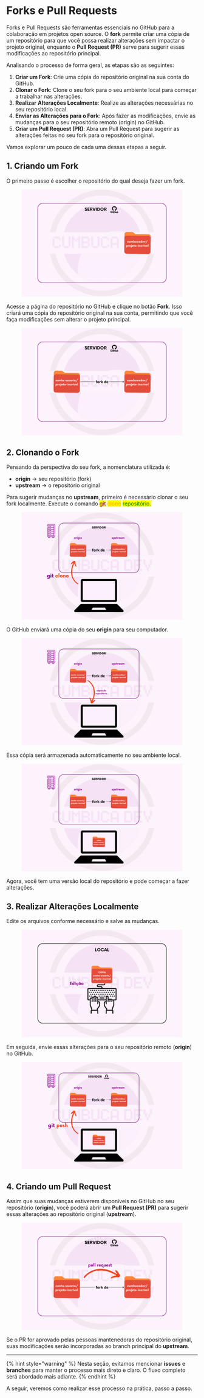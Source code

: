 # Forks e Pull Requests

Forks e Pull Requests são ferramentas essenciais no GitHub para a colaboração em projetos open source. O **fork** permite criar uma cópia de um repositório para que você possa realizar alterações sem impactar o projeto original, enquanto o **Pull Request (PR)** serve para sugerir essas modificações ao repositório principal.

Analisando o processo de forma geral, as etapas são as seguintes:

1. **Criar um Fork**: Crie uma cópia do repositório original na sua conta do GitHub.
2. **Clonar o Fork**: Clone o seu fork para o seu ambiente local para começar a trabalhar nas alterações.
3. **Realizar** **Alterações Localmente**: Realize as alterações necessárias no seu repositório local.
4. **Enviar as Alterações para o Fork**: Após fazer as modificações, envie as mudanças para o seu repositório remoto (origin) no GitHub.
5. **Criar um Pull Request (PR)**: Abra um Pull Request para sugerir as alterações feitas no seu fork para o repositório original.

Vamos explorar um pouco de cada uma dessas etapas a seguir.

## 1. Criando um Fork

O primeiro passo é escolher o repositório do qual deseja fazer um fork.

<figure><img src="../../.gitbook/assets/workflow com fork 1.png" alt=""><figcaption></figcaption></figure>

Acesse a página do repositório no GitHub e clique no botão **Fork**. Isso criará uma cópia do repositório original na sua conta, permitindo que você faça modificações sem alterar o projeto principal.

<figure><img src="../../.gitbook/assets/workflow com fork 2.png" alt=""><figcaption></figcaption></figure>

## 2. Clonando o Fork

Pensando da perspectiva do seu fork, a nomenclatura utilizada é:

* **origin** → seu repositório (fork)
* **upstream** → o repositório original

Para sugerir mudanças no **upstream**, primeiro é necessário clonar o seu fork localmente. Execute o comando <mark style="color:purple;">git</mark> <mark style="color:orange;">clone</mark> <mark style="color:green;">repositório.</mark>

<figure><img src="../../.gitbook/assets/workflow com fork 3.png" alt=""><figcaption></figcaption></figure>

O GitHub enviará uma cópia do seu **origin** para seu computador.

<figure><img src="../../.gitbook/assets/workflow com fork 4.png" alt=""><figcaption></figcaption></figure>

Essa cópia será armazenada automaticamente no seu ambiente local.

<figure><img src="../../.gitbook/assets/workflow com fork 5.png" alt=""><figcaption></figcaption></figure>

Agora, você tem uma versão local do repositório e pode começar a fazer alterações.

## 3. Realizar **Alterações Localmente**

Edite os arquivos conforme necessário e salve as mudanças.

<figure><img src="../../.gitbook/assets/workflow com fork 6.png" alt=""><figcaption></figcaption></figure>

Em seguida, envie essas alterações para o seu repositório remoto (**origin**) no GitHub.

<figure><img src="../../.gitbook/assets/workflow com fork 7.png" alt=""><figcaption></figcaption></figure>

## 4. Criando um Pull Request

Assim que suas mudanças estiverem disponíveis no GitHub no seu repositório (**origin**), você poderá abrir um **Pull Request (PR)** para sugerir essas alterações ao repositório original (**upstream**).

<figure><img src="../../.gitbook/assets/workflow com fork 8.png" alt=""><figcaption></figcaption></figure>

Se o PR for aprovado pelas pessoas mantenedoras do repositório original, suas modificações serão incorporadas ao branch principal do **upstream**.

***

{% hint style="warning" %}
Nesta seção, evitamos mencionar **issues** e **branches** para manter o processo mais direto e claro. O fluxo completo será abordado mais adiante.
{% endhint %}

A seguir, veremos como realizar esse processo na prática, passo a passo.
